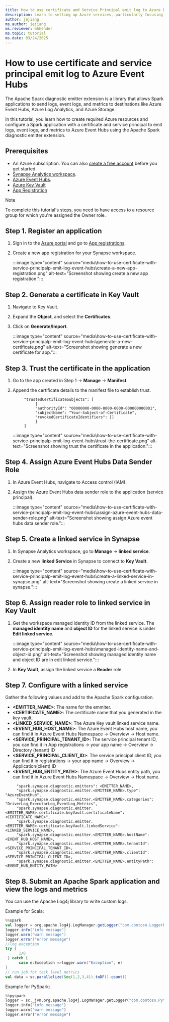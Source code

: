 ```yaml
---
title: How to use certificate and Service Principal emit log to Azure Event Hubs
description: Learn to setting up Azure services, particularly focusing on integrating Azure Synapse with Azure Event Hubs and Key Vault.
author: jejiang
ms.author: jejiang
ms.reviewer: whhender
ms.topic: tutorial
ms.date: 03/24/2025
---
```


# How to use certificate and service principal emit log to Azure Event Hubs

The Apache Spark diagnostic emitter extension is a library that allows Spark applications to send logs, event logs, and metrics to destinations like Azure Event Hubs, Azure Log Analytics, and Azure Storage.

In this tutorial, you learn how to create required Azure resources and configure a Spark application with a certificate and service principal to emit logs, event logs, and metrics to Azure Event Hubs using the Apache Spark diagnostic emitter extension.

## Prerequisites

- An Azure subscription. You can also [create a free account](https://azure.microsoft.com/free/) before you get started.
- [Synapse Analytics workspace](/azure/synapse-analytics/get-started-create-workspace).
- [Azure Event Hubs](/azure/event-hubs/event-hubs-about).
- [Azure Key Vault](/azure/key-vault/general/overview)
- [App Registration](https://ms.portal.azure.com/#view/Microsoft_AAD_RegisteredApps/ApplicationsListBlade)

> [!Note]
>
> To complete this tutorial's steps, you need to have access to a resource group for which you're assigned the Owner role. 
>

## Step 1. Register an application

1. Sign in to the [Azure portal](https://portal.azure.com/) and go to [App registrations](/entra/identity-platform/quickstart-register-app#register-an-application).
2. Create a new app registration for your Synapse workspace.

     :::image type="content" source="media\how-to-use-certificate-with-service-principalp-emit-log-event-hubs\create-a-new-app-registration.png" alt-text="Screenshot showing create a new app registration.":::

## Step 2. Generate a certificate in Key Vault

1. Navigate to Key Vault.
2. Expand the **Object**, and select the **Certificates**.
3. Click on **Generate/Import**. 

     :::image type="content" source="media\how-to-use-certificate-with-service-principalp-emit-log-event-hubs\generate-a-new-certificate.png" alt-text="Screenshot showing generate a new certificate for app.":::

## Step 3. Trust the certificate in the application 

1. Go to the app created in Step 1 -> **Manage** -> **Manifest**. 
2. Append the certificate details to the manifest file to establish trust. 

     ```
          "trustedCertificateSubjects": [ 
               { 
               "authorityId": "00000000-0000-0000-0000-000000000001", 
               "subjectName": "Your-Subject-of-Certificate", 
               "revokedCertificateIdentifiers": [] 
               } 
          ] 
     ```

     :::image type="content" source="media\how-to-use-certificate-with-service-principalp-emit-log-event-hubs\trust-the-certificate.png" alt-text="Screenshot showing trust the certificate in the application.":::

## Step 4. Assign Azure Event Hubs Data Sender Role 

1. In Azure Event Hubs, navigate to Access control (IAM).
2. Assign the Azure Event Hubs data sender role to the application (service principal).

     :::image type="content" source="media\how-to-use-certificate-with-service-principalp-emit-log-event-hubs\assign-azure-event-hubs-data-sender-role.png" alt-text="Screenshot showing assign Azure event hubs data sender role.":::

## Step 5. Create a linked service in Synapse

1. In Synapse Analytics workspace, go to **Manage** -> **linked service**.
2. Create a new **linked Service** in Synapse to connect to **Key Vault**. 

     :::image type="content" source="media\how-to-use-certificate-with-service-principalp-emit-log-event-hubs\create-a-linked-service-in-synapse.png" alt-text="Screenshot showing create a linked service in synapse.":::

## Step 6. Assign reader role to linked service in Key Vault

1. Get the workspace managed identity ID from the linked service. The **managed identity name** and **object ID** for the linked service is under **Edit linked service**. 

     :::image type="content" source="media\how-to-use-certificate-with-service-principalp-emit-log-event-hubs\managed-identity-name-and-object-id.png" alt-text="Screenshot showing managed identity name and object ID are in edit linked service.":::

2. In **Key Vault**, assign the linked service a **Reader** role. 

## Step 7. Configure with a linked service

Gather the following values and add to the Apache Spark configuration.

- **<EMITTER_NAME>**: The name for the emmiter.
- **<CERTIFICATE_NAME>**: The certificate name that you generated in the key vault.
- **<LINKED_SERVICE_NAME>**: The Azure Key vault linked service name.
- **<EVENT_HUB_HOST_NAME>**: The Azure Event Hubs host name, you can find it in Azure Event Hubs Namespace -> Overview -> Host name.
- **<SERVICE_PRINCIPAL_TENANT_ID>**: The service principal tenant ID, you can find it in App registrations -> your app name -> Overview -> Directory (tenant) ID
- **<SERVICE_PRINCIPAL_CLIENT_ID>**: The service principal client ID, you can find it in registrations -> your app name -> Overview -> Application(client) ID
- **<EVENT_HUB_ENTITY_PATH>**: The Azure Event Hubs entity path, you can find it in Azure Event Hubs Namespace -> Overview -> Host name.

```
     "spark.synapse.diagnostic.emitters": <EMITTER_NAME>,
     "spark.synapse.diagnostic.emitter.<EMITTER_NAME>.type": "AzureEventHub",
     "spark.synapse.diagnostic.emitter.<EMITTER_NAME>.categories": "DriverLog,ExecutorLog,EventLog,Metrics",
     "spark.synapse.diagnostic.emitter.<EMITTER_NAME>.certificate.keyVault.certificateName": <CERTIFICATE_NAME>",
     "spark.synapse.diagnostic.emitter.<EMITTER_NAME>.certificate.keyVault.linkedService": <LINKED_SERVICE_NAME>,
     "spark.synapse.diagnostic.emitter.<EMITTER_NAME>.hostName": <EVENT_HUB_HOST_NAME>,
     "spark.synapse.diagnostic.emitter.<EMITTER_NAME>.tenantId": <SERVICE_PRINCIPAL_TENANT_ID>,
     "spark.synapse.diagnostic.emitter.<EMITTER_NAME>.clientId": <SERVICE_PRINCIPAL_CLIENT_ID>,
     "spark.synapse.diagnostic.emitter.<EMITTER_NAME>.entityPath": <EVENT_HUB_ENTITY_PATH>
```

## Step 8. Submit an Apache Spark application and view the logs and metrics

You can use the Apache Log4j library to write custom logs.

Example for Scala:

```scala
%%spark
val logger = org.apache.log4j.LogManager.getLogger("com.contoso.LoggerExample")
logger.info("info message")
logger.warn("warn message")
logger.error("error message")
//log exception
try {
      1/0
 } catch {
      case e:Exception =>logger.warn("Exception", e)
}
// run job for task level metrics
val data = sc.parallelize(Seq(1,2,3,4)).toDF().count()
```

Example for PySpark:

```python
%%pyspark
logger = sc._jvm.org.apache.log4j.LogManager.getLogger("com.contoso.PythonLoggerExample")
logger.info("info message")
logger.warn("warn message")
logger.error("error message")
```

